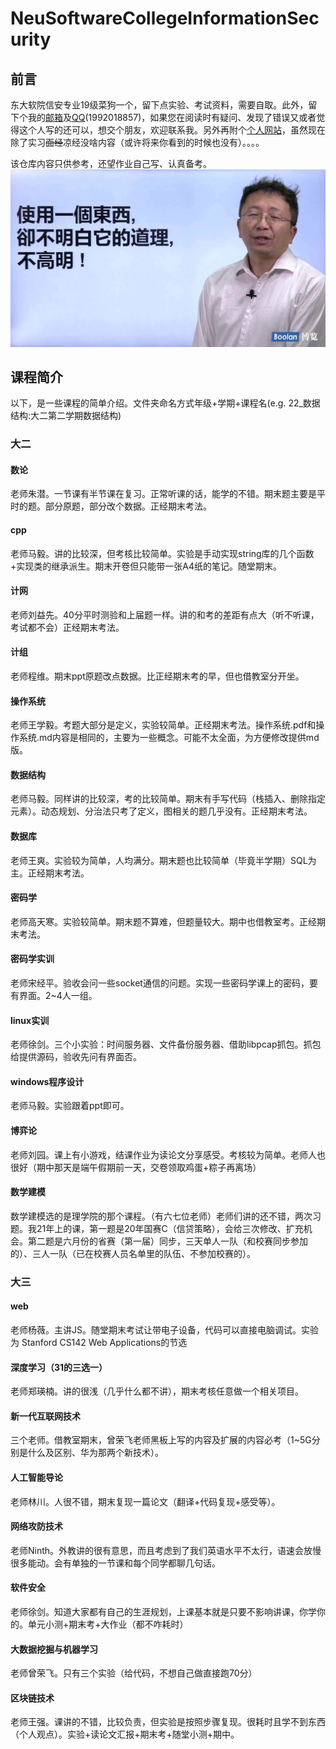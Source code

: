 # NeuSoftwareCollegeInformationSecurity

## 前言

东大软院信安专业19级菜狗一个，留下点实验、考试资料，需要自取。此外，留下个我的[邮箱](mailto:goudan.wang@outlook.com)及[QQ](tencent://AddContact/?fromId=45&fromSubId=1&subcmd=all&uin=1992018857&website=www.oicqzone.com)(1992018857)，如果您在阅读时有疑问、发现了错误又或者觉得这个人写的还可以，想交个朋友，欢迎联系我。另外再附个[个人网站](http://endgame.cc)，虽然现在除了实习~~面经~~凉经没啥内容（或许将来你看到的时候也没有）。。。。

该仓库内容只供参考，还望作业自己写、认真备考。
![xx](候捷.jpg)
## 课程简介

以下，是一些课程的简单介绍。文件夹命名方式年级+学期+课程名(e.g. 22_数据结构:大二第二学期数据结构)

### 大二

#### 数论

老师朱潜。一节课有半节课在复习。正常听课的话，能学的不错。期末题主要是平时的题。部分原题，部分改个数据。正经期末考法。

#### cpp

老师马毅。讲的比较深，但考核比较简单。实验是手动实现string库的几个函数+实现类的继承派生。期末开卷但只能带一张A4纸的笔记。随堂期末。

#### 计网

老师刘益先。40分平时测验和上届题一样。讲的和考的差距有点大（听不听课，考试都不会）正经期末考法。

#### 计组

老师程维。期末ppt原题改点数据。比正经期末考的早，但也借教室分开坐。

#### 操作系统

老师王学毅。考题大部分是定义，实验较简单。正经期末考法。操作系统.pdf和操作系统.md内容是相同的，主要为一些概念。可能不太全面，为方便修改提供md版。

#### 数据结构

老师马毅。同样讲的比较深，考的比较简单。期末有手写代码（栈插入、删除指定元素）。动态规划、分治法只考了定义，图相关的题几乎没有。正经期末考法。

#### 数据库

老师王爽。实验较为简单，人均满分。期末题也比较简单（毕竟半学期）SQL为主。正经期末考法。

#### 密码学

老师高天寒。实验较简单。期末题不算难，但题量较大。期中也借教室考。正经期末考法。

#### 密码学实训

老师宋经平。验收会问一些socket通信的问题。实现一些密码学课上的密码，要有界面。2~4人一组。

#### linux实训

老师徐剑。三个小实验：时间服务器、文件备份服务器、借助libpcap抓包。抓包给提供源码，验收先问有界面否。

#### windows程序设计

老师马毅。实验跟着ppt即可。

#### 博弈论

老师刘园。课上有小游戏，结课作业为读论文分享感受。考核较为简单。老师人也很好（期中那天是端午假期前一天，交卷领取鸡蛋+粽子再离场）
#### 数学建模
数学建模选的是理学院的那个课程。（有六七位老师）老师们讲的还不错，两次习题。我21年上的课，第一题是20年国赛C（信贷策略），会给三次修改、扩充机会。第二题是六月份的省赛（第一届）同步，三天单人一队（和校赛同步参加的）、三人一队（已在校赛人员名单里的队伍、不参加校赛的）。

### 大三

#### web

老师杨薇。主讲JS。随堂期末考试让带电子设备，代码可以直接电脑调试。实验为 Stanford CS142 Web Applications的节选

#### 深度学习（31的三选一）

老师郑瑛楠。讲的很浅（几乎什么都不讲），期末考核任意做一个相关项目。

#### 新一代互联网技术

三个老师。借教室期末，曾荣飞老师黑板上写的内容及扩展的内容必考（1~5G分别是什么及区别、华为那两个新技术）。

#### 人工智能导论

老师林川。人很不错，期末复现一篇论文（翻译+代码复现+感受等）。
#### 网络攻防技术

老师Ninth。外教讲的很有意思，而且考虑到了我们英语水平不太行，语速会放慢很多能动。会有单独的一节课和每个同学都聊几句话。
#### 软件安全

老师徐剑。知道大家都有自己的生涯规划，上课基本就是只要不影响讲课，你学你的。单元小测+期末考+大作业（都不咋耗时）
#### 大数据挖掘与机器学习

老师曾荣飞。只有三个实验（给代码，不想自己做直接跑70分）
#### 区块链技术

老师王强。课讲的不错，比较负责，但实验是按照步骤复现。很耗时且学不到东西（个人观点）。实验+读论文汇报+期末考+随堂小测+期中。
